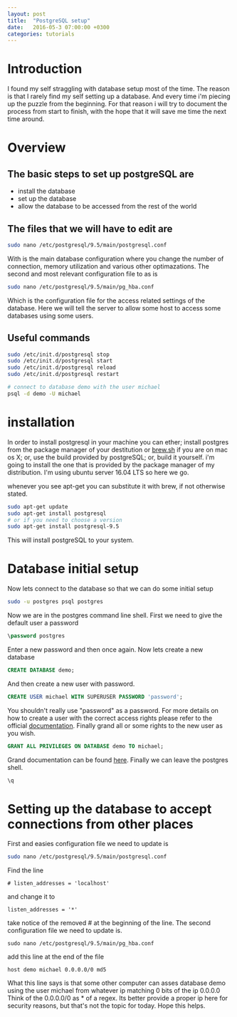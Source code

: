 ```yaml
---
layout: post
title:  "PostgreSQL setup"
date:   2016-05-3 07:00:00 +0300
categories: tutorials
---
```


# Introduction

I found my self straggling with database setup most of the time. 
The reason is that I rarely find my self setting up a database.
And every time i'm piecing up the puzzle from the beginning.
For that reason i will try to document the process from start to finish, with the hope that it will save me time the next time around.
 
# Overview

## The basic steps to set up postgreSQL are

* install the database
* set up the database
* allow the database to be accessed from the rest of the world
  
## The files that we will have to edit are

``` bash
sudo nano /etc/postgresql/9.5/main/postgresql.conf
```
With is the main database configuration where you change the number of connection, memory utilization and various other optimazations.
The second and most relevant configuration file to as is 

``` bash
sudo nano /etc/postgresql/9.5/main/pg_hba.conf
```
Which is the configuration file for the access related settings of the database.
Here we will tell the server to allow some host to access some databases using some users.

## Useful commands

``` bash
sudo /etc/init.d/postgresql stop
sudo /etc/init.d/postgresql start 
sudo /etc/init.d/postgresql reload
sudo /etc/init.d/postgresql restart

# connect to database demo with the user michael
psql -d demo -U michael
```

# installation

In order to install postgresql in your machine you can ether; install postgres from the package manager of your destitution or [brew.sh][1] if you are on mac os X; or, use the build provided by postgreSQL; or, build it yourself.
i'm going to install the one that is provided by the package manager of my distribution.
I'm using ubuntu server 16.04 LTS so here we go.

whenever you see apt-get you can substitute it with brew, if not otherwise stated.

``` bash
sudo apt-get update
sudo apt-get install postgresql
# or if you need to choose a version 
sudo apt-get install postgresql-9.5
```
This will install postgreSQL to your system.

# Database initial setup 

Now lets connect to the database so that we can do some initial setup

``` bash
sudo -u postgres psql postgres
``` 
Now we are in the postgres command line shell.
First we need to give the default user a password 

``` sql
\password postgres
```
Enter a new password and then once again.
Now lets create a new database 

``` sql
CREATE DATABASE demo;
```
And then create a new user with password. 

``` sql
CREATE USER michael WITH SUPERUSER PASSWORD 'password';
```
You shouldn't really use "password" as a password.
For more details on how to create a user with the correct access rights please refer to the official [documentation][2].
Finally grand all or some rights to the new user as you wish. 

``` sql 
GRANT ALL PRIVILEGES ON DATABASE demo TO michael;
```
Grand documentation can be found [here][3].
Finally we can leave the postgres shell.
  
``` sql
\q
```

# Setting up the database to accept connections from other places

First and easies configuration file we need to update is   

``` bash
sudo nano /etc/postgresql/9.5/main/postgresql.conf
```
Find the line
``` 
# listen_addresses = 'localhost'
```
and change it to 
``` 
listen_addresses = '*' 
```
take notice of the removed # at the beginning of the line.
The second configuration file we need to update is.

```
sudo nano /etc/postgresql/9.5/main/pg_hba.conf
```
add this line at the end of the file 

```
host demo michael 0.0.0.0/0 md5
```
What this line says is that some other computer can asses database demo using the user michael from whatever ip matching 0 bits of the ip 0.0.0.0
Think of the 0.0.0.0/0 as * of a regex.
Its better provide a proper ip here for security reasons, but that's not the topic for today.
Hope this helps.

[1]: http://brew.sh
[2]: http://www.postgresql.org/docs/9.5/static/sql-createuser.html
[3]: http://www.postgresql.org/docs/current/static/sql-grant.html
